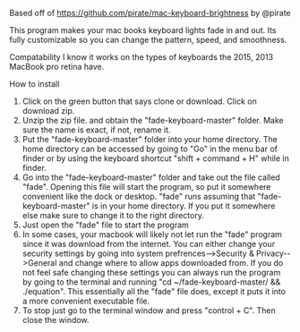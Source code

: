 Based off of https://github.com/pirate/mac-keyboard-brightness by @pirate

This program makes your mac books keyboard lights fade in and out.
Its fully customizable so you can change the pattern, speed, and smoothness.

Compatability
I know it works on the types of keyboards the 2015, 2013 MacBook pro retina have.

How to install
1. Click on the green button that says clone or download. Click on download zip.
2. Unzip the zip file. and obtain the "fade-keyboard-master" folder. Make sure the name is exact, if not, rename it.
3. Put the "fade-keyboard-master" folder into your home directory. The home directory can be accessed by going to "Go" in the menu bar of finder or by using the keyboard shortcut "shift + command + H" while in finder.
4. Go into the "fade-keyboard-master" folder and take out the file called "fade". Opening this file will start the program, so put it somewhere convenient like the dock or desktop. "fade" runs assuming that "fade-keyboard-master" is in your home directory. If you put it somewhere else make sure to change it to the right directory.
5. Just open the "fade" file to start the program
6. In some cases, your macbook will likely not let run the "fade" program since it was download from the internet. You can either change your security settings by going into system prefrences-->Security & Privacy-->General and change where to allow apps downloaded from. If you do not feel safe changing these settings you can always run the program by going to the terminal and running "cd ~/fade-keyboard-master/ && ./equation". This essentially all the "fade" file does, except it puts it into a more convenient executable file.
7. To stop just go to the terminal window and press "control + C". Then close the window.
